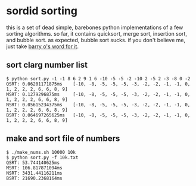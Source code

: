 # sordid sorting

this is a set of dead simple, barebones python implementations of a few sorting
algorithms. so far, it contains quicksort, merge sort, insertion sort, and
bubble sort. as expected, bubble sort sucks. if you don't believe me, just take
[barry o's word for it][1].

## sort clarg number list
```
$ python sort.py -1 -1 8 6 2 9 1 6 -10 -5 -5 -2 -10 2 -5 2 -3 -8 0 -2
QSRT: 0.06201171875ms    [-10, -8, -5, -5, -5, -3, -2, -2, -1, -1, 0, 1, 2, 2, 2, 6, 6, 8, 9]
MSRT: 0.1279296875ms     [-10, -8, -5, -5, -5, -3, -2, -2, -1, -1, 0, 1, 2, 2, 2, 6, 6, 8, 9]
NSRT: 0.05615234375ms    [-10, -8, -5, -5, -5, -3, -2, -2, -1, -1, 0, 1, 2, 2, 2, 6, 6, 8, 9]
BSRT: 0.064697265625ms   [-10, -8, -5, -5, -5, -3, -2, -2, -1, -1, 0, 1, 2, 2, 2, 6, 6, 8, 9]
```

## make and sort file of numbers
```
$ ./make_nums.sh 10000 10k
$ python sort.py -f 10k.txt
QSRT: 53.744140625ms
MSRT: 106.817871094ms
NSRT: 3431.44116211ms
BSRT: 21690.2368164ms
```

[1]: https://www.youtube.com/watch?v=k4RRi_ntQc8
